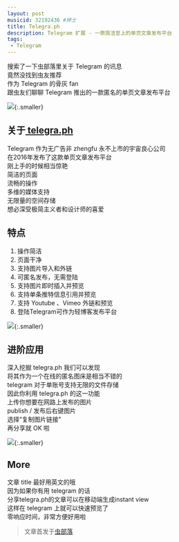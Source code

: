 ```yaml
---
layout: post
musicid: 32192436 #绅士
title: Telegra.ph
description: Telegram 扩展 - 一款简洁至上的单页文章发布平台
tags:
 - Telegram
---
```


搜索了一下虫部落里关于 Telegram 的讯息  
竟然没找到虫友推荐  
作为 Telegram 的骨灰 fan  
跟虫友们聊聊 Telegram 推出的一款匿名的单页文章发布平台  

![](https://ws2.sinaimg.cn/large/78905b2cgy1fpn4d5jjmrj212j0j9wei.jpg){:.smaller}

<!--more-->

## 关于[ telegra.ph](https://telegra.ph)  
Telegram 作为无广告非 zhengfu 永不上市的宇宙良心公司  
在2016年发布了这款单页文章发布平台  
刚上手的时候相当惊艳   
简洁的页面  
流畅的操作   
多维的媒体支持   
无限量的空间存储  
想必深受极简主义者和设计师的喜爱  

## 特点  
1. 操作简洁
2. 页面干净
3. 支持图片导入和外链
4. 可匿名发布，无需登陆
5. 支持图片即时插入并预览
6. 支持单条推特信息引用并预览
7. 支持 Youtube 、Vimeo 外链和预览
8. 登陆Telegram可作为轻博客发布平台

![](https://ws2.sinaimg.cn/large/78905b2cgy1fpn4dekl0hj21210j8k5f.jpg){:.smaller}

## 进阶应用  
深入挖掘 telegra.ph 我们可以发现  
将其作为一个在线的匿名图床是相当不错的  
telegram 对于单账号支持无限的文件存储   
因此你利用 telegra.ph 的这一功能  
上传你想要在网路上发布的图片  
publish / 发布后右键图片  
选择“复制图片链接”  
再分享就 OK 啦  

![](https://ws2.sinaimg.cn/large/78905b2cgy1fpn4dg4jn6j212j0j9drl.jpg){:.smaller}

## More  
文章 title 最好用英文的哦  
因为如果你有用 telegram 的话  
分享telegra.ph的文章可以在移动端生成instant view  
这样在 telegram 上就可以快速预览了  
零响应时间，非常方便好用啦  

> 文章首发于[虫部落](https://bbs.chongbuluo.com/forum.php?mod=viewthread&tid=4484&fromuid=4208)